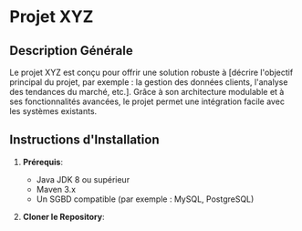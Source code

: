 # Projet XYZ

## Description Générale

Le projet XYZ est conçu pour offrir une solution robuste à [décrire l'objectif principal du projet, par exemple : la gestion des données clients, l'analyse des tendances du marché, etc.]. Grâce à son architecture modulable et à ses fonctionnalités avancées, le projet permet une intégration facile avec les systèmes existants.

## Instructions d'Installation

1. **Prérequis**:
   - Java JDK 8 ou supérieur
   - Maven 3.x
   - Un SGBD compatible (par exemple : MySQL, PostgreSQL)

2. **Cloner le Repository**: